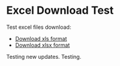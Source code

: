 # Excel Download Test

Test excel files download:
- [Download xls format](/assets/excel/Test-xls-file.xls ':target=_blank') 
- [Download xlsx format](/assets/excel/Test-xlsx-file.xlsx ':target=_blank') 

Testing new updates. Testing.